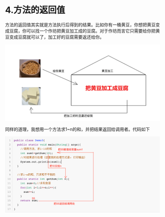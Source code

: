 #  4.方法的返回值

方法的返回值其实就是方法执行后得到的结果。比如你有一桶黄豆，你想把黄豆变成豆腐，你可以找一个作坊把黄豆加工成的豆腐。对于作坊而言它只需要给你把黄豆变成豆腐就可以了，加工好的豆腐需要返还给你。

![image-20191009113424652](assets/image-20191009113424652.png)

同样的道理，我想用一个方法求1~n的和，并把结果返回给调用者。代码如下

![image-20191014203253443](assets/image-20191014203253443.png)


